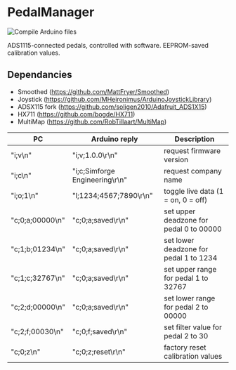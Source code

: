 # PedalManager

![Compile Arduino files](https://github.com/MorGuux/PedalManager/workflows/Compile%20Arduino%20files/badge.svg)

ADS1115-connected pedals, controlled with software. EEPROM-saved calibration values.

## Dependancies
- Smoothed (https://github.com/MattFryer/Smoothed)
- Joystick (https://github.com/MHeironimus/ArduinoJoystickLibrary)
- ADSX115 fork (https://github.com/soligen2010/Adafruit_ADS1X15)
- HX711 (https://github.com/bogde/HX711)
- MultiMap (https://github.com/RobTillaart/MultiMap)

| PC | Arduino reply | Description |
| --- | --- | --- |
| "i;v\n" | "i;v;1.0.0\r\n" | request firmware version |
|"i;c\n" | "i;c;Simforge Engineering\r\n" | request company name |
|"i;o;1\n" | "l;1234;4567;7890\r\n" | toggle live data (1 = on, 0 = off)|
|"c;0;a;00000\n" | "c;0;a;saved\r\n" | set upper deadzone for pedal 0 to 00000 |
|"c;1;b;01234\n" | "c;0;a;saved\r\n" | set lower deadzone for pedal 1 to 1234 |
|"c;1;c;32767\n" | "c;0;a;saved\r\n" | set upper range for pedal 1 to 32767 |
|"c;2;d;00000\n" | "c;0;a;saved\r\n" | set lower range for pedal 2 to 00000 |
|"c;2;f;00030\n" | "c;0;f;saved\r\n" | set filter value for pedal 2 to 30 |
|"c;0;z\n" | "c;0;z;reset\r\n" | factory reset calibration values |
